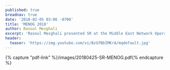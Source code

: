 ```yaml
---
published: true
breadnav: true
date: '2018-02-05 03:06 -0700'
title: 'MENOG 2018'
author: Rasoul Mesghali
excerpt: 'Rasoul Mesghali presented SR at the Middle East Network Operator Group.'
header:
  teaser: 'https://img.youtube.com/vi/BzGfBbIMKrA/mqdefault.jpg'
---    
```

       
{% capture "pdf-link" %}/images/20180425-SR-MENOG.pdf{% endcapture %}


<script src="{{ '/assets/js/pdfobject.min.js' | relative_url }}"></script>

<div class="fitvidsignore" id="pdf"></div>

<script>PDFObject.embed(" {{ pdf-link }} ", "#pdf", {height: "21.5em", width: "31.3em"});</script>
